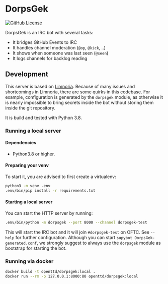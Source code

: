 # DorpsGek

[![GitHub License](https://img.shields.io/github/license/OpenTTD/dorpsgek)](https://github.com/OpenTTD/dorpsgek/blob/main/LICENSE)

DorpsGek is an IRC bot with several tasks:
- It bridges GitHub Events to IRC
- It handles channel moderation (`@op`, `@kick`, ..)
- It shows when someone was last seen (`@seen`)
- It logs channels for backlog reading

## Development

This server is based on [Limnoria](https://github.com/ProgVal/Limnoria).
Because of many issues and shortcomings in Limnoria, there are some quirks in this codebase.
For example, configuration is generated by the `dorpsgek` module, as otherwise it is nearly impossible to bring secrets inside the bot without storing them inside the git repository.

It is build and tested with Python 3.8.

### Running a local server

#### Dependencies

- Python3.8 or higher.

#### Preparing your venv

To start it, you are advised to first create a virtualenv:

```bash
python3 -m venv .env
.env/bin/pip install -r requirements.txt
```

#### Starting a local server

You can start the HTTP server by running:

```bash
.env/bin/python -m dorpsgek --port 8000 --channel dorpsgek-test
```

This will start the IRC bot and it will join `#dorpsgek-test` on OFTC.
See `--help` for further configuration.
Although you can start `supybot DorpsGek-generated.conf`, we strongly suggest to always use the `dorpsgek` module as bootstrap for starting the bot.

### Running via docker

```bash
docker build -t openttd/dorpsgek:local .
docker run --rm -p 127.0.0.1:8000:80 openttd/dorpsgek:local
```

